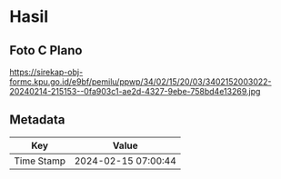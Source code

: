 # Hasil

## Foto C Plano

https://sirekap-obj-formc.kpu.go.id/e9bf/pemilu/ppwp/34/02/15/20/03/3402152003022-20240214-215153--0fa903c1-ae2d-4327-9ebe-758bd4e13269.jpg


## Metadata

| Key        | Value               |
| ---------- | ------------------- |
| Time Stamp | 2024-02-15 07:00:44 |



